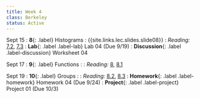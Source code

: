 ```yaml
---
title: Week 4
class: Berkeley
status: Active
---
```


Sept 15
: **8**{: .label} Histograms
    : {{site.links.lec.slides.slide08}} <!--{{site.links.lec.demo.demo08}}-->
: _Reading:_ [7.2](https://inferentialthinking.com/chapters/07/2/Visualizing_Numerical_Distributions.html), [7.3](https://inferentialthinking.com/chapters/07/3/Overlaid_Graphs.html)
: **Lab**{: .label .label-lab} Lab 04<!--{{site.links.lab.lab04}}--> (Due 9/19)
: **Discussion**{: .label .label-discussion} Worksheet 04<!--{{site.links.wksht.wksht04}}-->

Sept 17
: **9**{: .label} Functions
    : <!--{{site.links.lec.slides.slide09}} {{site.links.lec.demo.demo09}}-->
: _Reading:_ [8](https://inferentialthinking.com/chapters/08/Functions_and_Tables.html), [8.1](https://inferentialthinking.com/chapters/08/1/Applying_a_Function_to_a_Column.html)

Sept 19
: **10**{: .label} Groups
    : <!--{{site.links.lec.slides.slide10}} {{site.links.lec.demo.demo10}}-->
: _Reading:_ [8.2](https://inferentialthinking.com/chapters/08/2/Classifying_by_One_Variable.html), [8.3](https://inferentialthinking.com/chapters/08/3/Cross-Classifying_by_More_than_One_Variable.html)
: **Homework**{: .label .label-homework} Homework 04
    <!--{{site.links.hw.hw04}}--> (Due 9/24)
: **Project**{: .label .label-project} Project 01<!--{{site.links.proj.proj1}}--> (Due 10/3)
